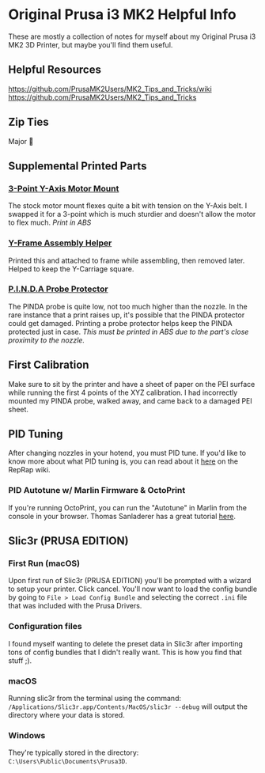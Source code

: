 # Original Prusa i3 MK2 Helpful Info
These are mostly a collection of notes for myself about my Original Prusa i3 MK2 3D Printer, but maybe you'll find them useful.

## Helpful Resources
https://github.com/PrusaMK2Users/MK2_Tips_and_Tricks/wiki
https://github.com/PrusaMK2Users/MK2_Tips_and_Tricks

## Zip Ties
Major :key:

## Supplemental Printed Parts
### [3-Point Y-Axis Motor Mount](http://www.thingiverse.com/thing:1837853)
The stock motor mount flexes quite a bit with tension on the Y-Axis belt. I swapped it for a 3-point which is much sturdier and doesn't allow the motor to flex much. *Print in ABS*

### [Y-Frame Assembly Helper](http://www.thingiverse.com/thing:1846654)
Printed this and attached to frame while assembling, then removed later. Helped to keep the Y-Carriage square.

### [P.I.N.D.A Probe Protector](http://www.prusa3d.com/prusa-i3-printable-parts/)
The PINDA probe is quite low, not too much higher than the nozzle. In the rare instance that a print raises up, it's possible that the PINDA protector could get damaged. Printing a probe protector helps keep the PINDA protected just in case. *This must be printed in ABS due to the part's close proximity to the nozzle.*

## First Calibration
Make sure to sit by the printer and have a sheet of paper on the PEI surface while running the first 4 points of the XYZ calibration. I had incorrectly mounted my PINDA probe, walked away, and came back to a damaged PEI sheet.

## PID Tuning
After changing nozzles in your hotend, you must PID tune. If you'd like to know more about what PID tuning is, you can read about it [here](reprap.org/wiki/PID_Tuning) on the RepRap wiki.

### PID Autotune w/ Marlin Firmware & OctoPrint
If you're running OctoPrint, you can run the "Autotune" in Marlin from the console in your browser. Thomas Sanladerer has a great tutorial [here](https://www.youtube.com/watch?v=APzJfYAgFkQ).

## Slic3r (PRUSA EDITION)
### First Run (macOS)
Upon first run of Slic3r (PRUSA EDITION) you'll be prompted with a wizard to setup your printer. Click cancel. You'll now want to load the config bundle by going to `File > Load Config Bundle` and selecting the correct `.ini` file that was included with the Prusa Drivers.

### Configuration files
I found myself wanting to delete the preset data in Slic3r after importing tons of config bundles that I didn't really want. This is how you find that stuff ;).

### macOS
Running slic3r from the terminal using the command: `/Applications/Slic3r.app/Contents/MacOS/slic3r --debug` will output the directory where your data is stored. 

### Windows
They're typically stored in the directory: `C:\Users\Public\Documents\Prusa3D`.
